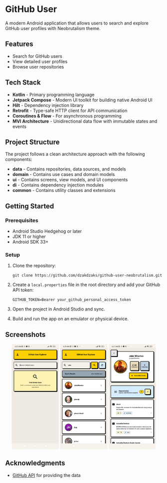 # GitHub User

A modern Android application that allows users to search and explore GitHub user profiles with Neobrutalism theme.

## Features

- Search for GitHub users
- View detailed user profiles
- Browse user repositories

## Tech Stack

- **Kotlin** - Primary programming language
- **Jetpack Compose** - Modern UI toolkit for building native Android UI
- **Hilt** - Dependency injection library
- **Retrofit** - Type-safe HTTP client for API communication
- **Coroutines & Flow** - For asynchronous programming
- **MVI Architecture** - Unidirectional data flow with immutable states and events

## Project Structure

The project follows a clean architecture approach with the following components:

- **data** - Contains repositories, data sources, and models
- **domain** - Contains use cases and domain models
- **ui** - Contains screens, view models, and UI components
- **di** - Contains dependency injection modules
- **common** - Contains utility classes and extensions

## Getting Started

### Prerequisites

- Android Studio Hedgehog or later
- JDK 11 or higher
- Android SDK 33+

### Setup

1. Clone the repository:

   ```
   git clone https://github.com/dzakdzaks/github-user-neobrutalism.git
   ```

2. Create a `local.properties` file in the root directory and add your GitHub API token:

   ```
   GITHUB_TOKEN=Bearer your_github_personal_access_token
   ```

3. Open the project in Android Studio and sync.

4. Build and run the app on an emulator or physical device.

## Screenshots

<div align="center">
  <img src="images/1.jpg" alt="User Search Screen" width="30%" />
  <img src="images/2.jpg" alt="User Detail Screen" width="30%" />
  <img src="images/3.jpg" alt="User Repositories Screen" width="30%" />
</div>

## Acknowledgments

- [GitHub API](https://docs.github.com/en/rest) for providing the data
